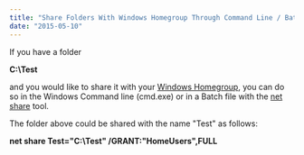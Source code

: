 ```yaml
---
title: "Share Folders With Windows Homegroup Through Command Line / Batch File"
date: "2015-05-10"
---
```


If you have a folder

**C:\\Test**

and you would like to share it with your [Windows Homegroup](http://windows.microsoft.com/en-au/windows7/products/features/homegroup), you can do so in the Windows Command line (cmd.exe) or in a Batch file with the [net share](https://technet.microsoft.com/en-us/library/bb490712.aspx) tool.

The folder above could be shared with the name "Test" as follows:

**net share Test="C:\\Test" /GRANT:"HomeUsers",FULL**
